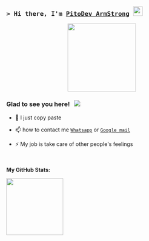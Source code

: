 ### <samp>&gt; Hi there, I'm <a href="https://wa.me/6285235637978" target="_blank">PitoDev ArmStrong</a> <img src="https://media.giphy.com/media/hvRJCLFzcasrR4ia7z/giphy.gif" width="25"> </samp>

<p align="center">
<img src="https://avatars.githubusercontent.com/PitoDevID" height="180" style="margin-left: auto;margin-right: auto;display: block;">
</p>

### Glad to see you here! &nbsp; ![](https://visitor-badge.glitch.me/badge?page_id=PitoDevID.PitoDevID)

- 🤝 I just copy paste

- 📫 how to contact me  [`Whatsapp`](https://wa.me/6285235637978?text=hallo) or [`Google mail`](mailto:pitodevbusiness@gmail.com)

- ⚡ My job is take care of other people's feelings

</br>

**My GitHub Stats:**

<p>
  <img height="150em" src="https://github-readme-stats.vercel.app/api?username=PitoDevID&show_icons=true&hide_border=true&&count_private=true&include_all_commits=true" />
</p>




